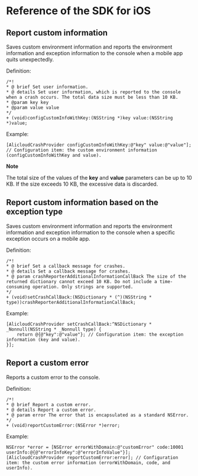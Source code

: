 Reference of the SDK for iOS 
=================================================



Report custom information 
----------------------------------------------

Saves custom environment information and reports the environment information and exception information to the console when a mobile app quits unexpectedly.

Definition:

    /*!
    * @ brief Set user information.
    * @ details Set user information, which is reported to the console when a crash occurs. The total data size must be less than 10 KB.
    * @param key key
    * @param value value
    */
    + (void)configCustomInfoWithKey:(NSString *)key value:(NSString *)value;



Example:

    [AlicloudCrashProvider configCustomInfoWithKey:@"key" value:@"value"]; // Configuration item: the custom environment information (configCustomInfoWithKey and value).


**Note**

The total size of the values of the **key** and **value** parameters can be up to 10 KB. If the size exceeds 10 KB, the excessive data is discarded.

Report custom information based on the exception type 
--------------------------------------------------------------------------

Saves custom environment information and reports the environment information and exception information to the console when a specific exception occurs on a mobile app.

Definition:

    /*!
    * @ brief Set a callback message for crashes.
    * @ details Set a callback message for crashes.
    * @ param crashReporterAdditionalInformationCallBack The size of the returned dictionary cannot exceed 10 KB. Do not include a time-consuming operation. Only strings are supported.
    */
    + (void)setCrashCallBack:(NSDictionary * (^)(NSString * type))crashReporterAdditionalInformationCallBack;



Example:

    [AlicloudCrashProvider setCrashCallBack:^NSDictionary * _Nonnull(NSString * _Nonnull type) {
        return @{@"key":@"value"}; // Configuration item: the exception information (key and value).
    }];



Report a custom error 
------------------------------------------

Reports a custom error to the console.

Definition:

    /*!
    * @ brief Report a custom error.
    * @ details Report a custom error.
    * @ param error The error that is encapsulated as a standard NSError.
    */
    + (void)reportCustomError:(NSError *)error;



Example:

    NSError *error = [NSError errorWithDomain:@"customError" code:10001 userInfo:@{@"errorInfoKey":@"errorInfoValue"}];
    [AlicloudCrashProvider reportCustomError:error]; // Configuration item: the custom error information (errorWithDomain, code, and userInfo).


